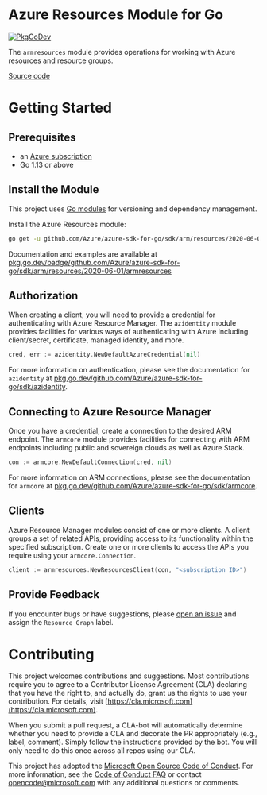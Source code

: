 # Azure Resources Module for Go

[![PkgGoDev](https://pkg.go.dev/badge/github.com/Azure/azure-sdk-for-go/sdk/arm/resources/2020-06-01/armresources)](https://pkg.go.dev/github.com/Azure/azure-sdk-for-go/sdk/arm/resources/2020-06-01/armresources)

The `armresources` module provides operations for working with Azure resources and resource groups.

[Source code](https://github.com/Azure/azure-sdk-for-go/tree/master/sdk/arm/resources/2020-06-01/armresources)

# Getting Started

## Prerequisites

- an [Azure subscription](https://azure.microsoft.com/free/)
- Go 1.13 or above

## Install the Module

This project uses [Go modules](https://github.com/golang/go/wiki/Modules) for versioning and dependency management.

Install the Azure Resources module:

```sh
go get -u github.com/Azure/azure-sdk-for-go/sdk/arm/resources/2020-06-01/armresources
```

Documentation and examples are available at [pkg.go.dev/badge/github.com/Azure/azure-sdk-for-go/sdk/arm/resources/2020-06-01/armresources](https://pkg.go.dev/badge/github.com/Azure/azure-sdk-for-go/sdk/arm/resources/2020-06-01/armresources)

## Authorization

When creating a client, you will need to provide a credential for authenticating with Azure Resource Manager.  The `azidentity` module provides facilities for various ways of authenticating with Azure including client/secret, certificate, managed identity, and more.

```go
cred, err := azidentity.NewDefaultAzureCredential(nil)
```

For more information on authentication, please see the documentation for `azidentity` at [pkg.go.dev/github.com/Azure/azure-sdk-for-go/sdk/azidentity](https://pkg.go.dev/github.com/Azure/azure-sdk-for-go/sdk/azidentity).

## Connecting to Azure Resource Manager

Once you have a credential, create a connection to the desired ARM endpoint.  The `armcore` module provides facilities for connecting with ARM endpoints including public and sovereign clouds as well as Azure Stack.

```go
con := armcore.NewDefaultConnection(cred, nil)
```

For more information on ARM connections, please see the documentation for `armcore` at [pkg.go.dev/github.com/Azure/azure-sdk-for-go/sdk/armcore](https://pkg.go.dev/github.com/Azure/azure-sdk-for-go/sdk/armcore).

## Clients

Azure Resource Manager modules consist of one or more clients.  A client groups a set of related APIs, providing access to its functionality within the specified subscription.  Create one or more clients to access the APIs you require using your `armcore.Connection`.

```go
client := armresources.NewResourcesClient(con, "<subscription ID>")
```

## Provide Feedback

If you encounter bugs or have suggestions, please
[open an issue](https://github.com/Azure/azure-sdk-for-go/issues) and assign the `Resource Graph` label.

# Contributing

This project welcomes contributions and suggestions. Most contributions require
you to agree to a Contributor License Agreement (CLA) declaring that you have
the right to, and actually do, grant us the rights to use your contribution.
For details, visit [https://cla.microsoft.com](https://cla.microsoft.com).

When you submit a pull request, a CLA-bot will automatically determine whether
you need to provide a CLA and decorate the PR appropriately (e.g., label,
comment). Simply follow the instructions provided by the bot. You will only
need to do this once across all repos using our CLA.

This project has adopted the
[Microsoft Open Source Code of Conduct](https://opensource.microsoft.com/codeofconduct/).
For more information, see the
[Code of Conduct FAQ](https://opensource.microsoft.com/codeofconduct/faq/)
or contact [opencode@microsoft.com](mailto:opencode@microsoft.com) with any
additional questions or comments.
